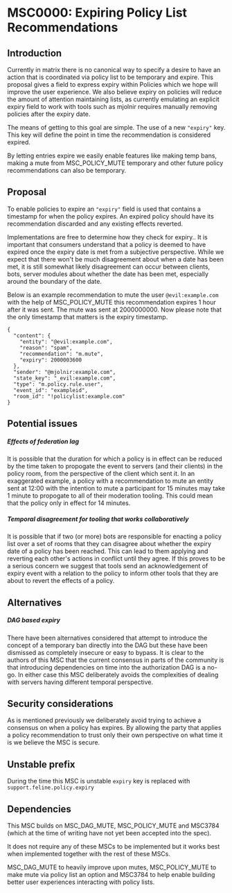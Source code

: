 # MSC0000: Expiring Policy List Recommendations

## Introduction

Currently in matrix there is no canonical way to specify a desire to have an action that is coordinated via policy
list to be temporary and expire.
This proposal gives a field to express expiry within Policies which we hope will improve the user experience.
We also believe expiry on policies will reduce the amount of attention maintaining lists,
as currently emulating an explicit expiry field to work with tools such as mjolnir requires manually
removing policies after the expiry date.

The means of getting to this goal are simple. The use of a new `"expiry"` key. This key will define
the point in time the recommendation is considered expired.

By letting entries expire we easily enable features like making temp bans, making a mute from MSC_POLICY_MUTE
temporary and other future policy recommendations can also be temporary.

## Proposal

To enable policies to expire an `"expiry"` field is used that contains a timestamp for
when the policy expires.
An expired policy should have its recommendation discarded and any existing effects reverted.

Implementations are free to determine how they check for expiry..
It is important that consumers understand that a policy is deemed to have expired
once the expiry date is met from a subjective perspective.
While we expect that there won't be much disagreement about when a date has been met,
it is still somewhat likely disagreement can occur between clients, bots, server modules
about whether the date has been met, especially around the boundary of the date.

Below is an example recommendation to mute the user `@evil:example.com` with the help of MSC_POLICY_MUTE
this recommendation expires 1 hour after it was sent. The mute was sent at 2000000000. Now please note that the
only timestamp that matters is the expiry timestamp.

```
{
  "content": {
    "entity": "@evil:example.com",
    "reason": "spam",
    "recommendation": "m.mute",
    "expiry": 2000003600
  },
  "sender": "@mjolnir:example.com",
  "state_key": "_evil:example.com",
  "type": "m.policy.rule.user",
  "event_id": "exampleid",
  "room_id": "!policylist:example.com"
}
```

## Potential issues

##### Effects of federation lag

It is possible that the duration for which a policy is in effect can be reduced by the time taken
to propogate the event to servers (and their clients) in the policy room, from the perspective
of the client which sent it.
In an exaggerated example, a policy with a recommendation to mute an entity sent at 12:00 with the intention
to mute a participant for 15 minutes may take 1 minute to propogate to all of their moderation tooling.
This could mean that the policy only in effect for 14 minutes.


##### Temporal disagreement for tooling that works collaboratively

It is possible that if two (or more) bots are responsible for enacting a policy list over a set of
rooms that they can disagree about whether the expiry date of a policy has been reached.
This can lead to them applying and reverting each other's actions in conflict
until they agree.
If this proves to be a serious concern we suggest that tools send an acknowledgement of expiry
event with a relation to the policy to inform other tools that they are about to revert
the effects of a policy.

## Alternatives

##### DAG based expiry

There have been alternatives considered that attempt to introduce the concept of a temporary ban
directly into the DAG but these have been dismissed as completely insecure or easy to bypass.
It is clear to the authors of this MSC that the current consensus in parts of the community
is that introducing dependencies on time into the authorization DAG is a no-go.
In either case this MSC deliberately avoids the complexities of dealing with
servers having different temporal perspective.

## Security considerations

As is mentioned previously we deliberately avoid trying to achieve a consensus on when
a policy has expires.
By allowing the party that applies a policy recommendation
to trust only their own perspective on what time it is we believe the MSC is secure.

## Unstable prefix

During the time this MSC is unstable `expiry` key is replaced with `support.feline.policy.expiry`

## Dependencies

This MSC builds on MSC_DAG_MUTE, MSC_POLICY_MUTE and MSC3784 (which at the time of writing have not yet been accepted
into the spec).

It does not require any of these MSCs to be implemented but it works best when implemented together with the rest of these MSCs.

MSC_DAG_MUTE to heavily improve upon mutes, MSC_POLICY_MUTE to make mute via policy list an option
and MSC3784 to help enable building better user experiences interacting with policy lists.
